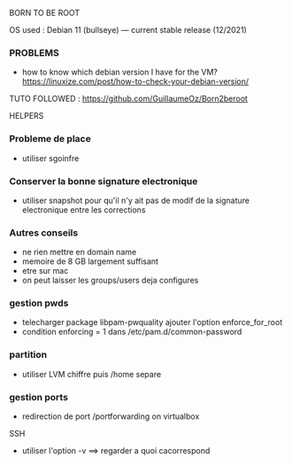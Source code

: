 BORN TO BE ROOT



OS used : Debian 11 (bullseye) — current stable release (12/2021)

### PROBLEMS
- how to know which debian version I have for the VM? https://linuxize.com/post/how-to-check-your-debian-version/


TUTO FOLLOWED : https://github.com/GuillaumeOz/Born2beroot

HELPERS


### Probleme de place
- utiliser sgoinfre


### Conserver la bonne signature electronique
- utiliser snapshot pour qu'il n'y ait pas de modif de la signature electronique entre les corrections 


### Autres conseils
- ne rien mettre en domain name
- memoire de 8 GB largement suffisant 
- etre sur mac
- on peut laisser les groups/users deja configures

### gestion pwds
- telecharger package libpam-pwquality
ajouter l'option enforce_for_root
- condition enforcing = 1 dans /etc/pam.d/common-password

### partition
- utiliser LVM chiffre puis /home separe


### gestion ports
- redirection de port /portforwarding on virtualbox

SSH
- utiliser l'option -v ==> regarder a quoi cacorrespond